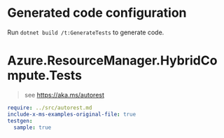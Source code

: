 # Generated code configuration

Run `dotnet build /t:GenerateTests` to generate code.

# Azure.ResourceManager.HybridCompute.Tests

> see https://aka.ms/autorest
``` yaml
require: ../src/autorest.md
include-x-ms-examples-original-file: true
testgen:
  sample: true
```